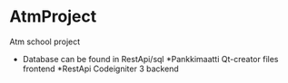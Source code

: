 # AtmProject
Atm school project

* Database can be found in RestApi/sql
*Pankkimaatti Qt-creator files frontend
*RestApi Codeigniter 3 backend